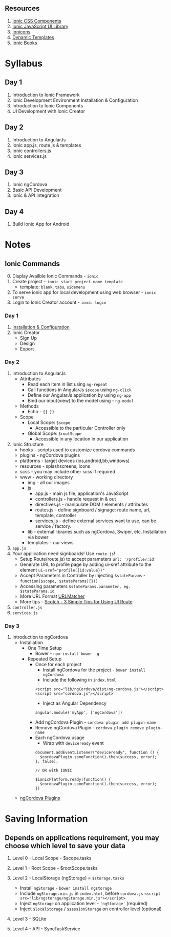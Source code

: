 ## Resources

1. [Ionic CSS Components](http://ionicframework.com/docs/components/)
2. [Ionic JavaScript UI Library](http://ionicframework.com/docs/api)
3. [Ionicons](http://ionicframework.com/docs/components/#icons)
4. [Dynamic Templates](http://ionicframework.com/docs/platform-customization/dynamic-templates.html)
5. [Ionic Books](http://ionicframework.com/docs/guide/)

# Syllabus

## Day 1

1. Introduction to Ionic Framework
2. Ionic Development Environment Installation & Configuration
3. Introduction to Ionic Components
4. UI Development with Ionic Creator

## Day 2

1. Introduction to AngularJs
2. Ionic app.js, route.js & templates
3. Ionic controllers.js
4. Ionic services.js

## Day 3

1. Ionic ngCordova
2. Basic API Development
3. Ionic & API Integration

## Day 4

1. Build Ionic App for Android

# Notes

## Ionic Commands ##

0. Display Availble Ionic Commands - `ionic`
1. Create project - `ionic start project-name template`
	- template: `blank`, `tabs`, `sidemenu`
2. To serve ionic app for local development using web browser - `ionic serve`
3. Login to Ionic Creator account - `ionic login`

### Day 1 ###

1. [Installation & Configuration](http://bit.ly/cc-ionic-installation)
2. Ionic Creator
	- Sign Up
	- Design
	- Export

### Day 2 ###

1. Introduction to AngularJs
	- Attributes
		- Read each item in list using `ng-repeat`
		- Call functions in AngularJs `$scope` using `ng-click`
		- Define our AngularJs application by using `ng-app`
		- Bind our input(view) to the model using - `ng-model`
	- Methods
		- Echo - `{{ }}`
	- Scope
		- Local Scope: `$scope`
			- Accessible to the particular Controller only
		- Global Scope: `$rootScope`
			- Accessible in any location in our application
2. Ionic Structure
	- hooks - scripts used to customize cordova commands
	- plugins - ngCordova plugins
	- platforms - target devices (ios,android,bb,windows)
	- resources - splashscreens, icons
	- scss - you may include other scss if required
	- www - working directory
		- img - all our images
		- js
			- app.js - main js file, application's JavaScript
			- controllers.js - handle request in & out
			- directives.js - manipulate DOM / elements / attributes
			- routes.js - define signboard / signage: route name, url, template, controller
			- services.js - define external services want to use, can be service / factory.
		- lib - external libraries such as ngCordova, Swiper, etc. Installation via bower
		- templates - our views
3. `app.js`
4. Your application need signboards! Use `route.js`!
	- Setup Route(route.js) to accept parameters `url: '/profile/:id'`
	- Generate URL to profile page by adding ui-sref attribute to the element `ui-sref="profile({id:value})"`
	- Accept Parameters in Controller by injecting `$stateParams` - `function($scope, $stateParams){}()`
	- Accessing parameters `$stateParams.parameter, eg. $stateParams.id`
	- More URL Format [URLMatcher](http://angular-ui.github.io/ui-router/site/#/api/ui.router.util.type:UrlMatcher)
	- More tips - [Scotch - 3 Simple Tips for Using UI Route](https://scotch.io/tutorials/3-simple-tips-for-using-ui-router)
5. `controller.js`
6. `services.js`

### Day 3 ###

1. Introduction to ngCordova
	- Installation
		- One Time Setup
			- Bower - `npm install bower -g`
		- Repeated Setup
			- Once for each project
				- Install ngCordova for the project - `bower install ngCordova`
				- Include the following in `index.html`
				```
				<script src="lib/ngCordova/dist/ng-cordova.js"></script>
				<script src="cordova.js"></script>
				```
				- Inject as Angular Dependency
				```
				angular.module('myApp', ['ngCordova'])
				```
			- Add ngCordova Plugin - `cordova plugin add plugin-name`
			- Remove ngCordova Plugin - `cordova plugin remove plugin-name`
			- Each ngCordova usage
				- Wrap with `deviceready` event
				```
				document.addEventListener("deviceready", function () {
				  $cordovaPlugin.someFunction().then(success, error);
				}, false);

				// OR with IONIC

				$ionicPlatform.ready(function() {
				  $cordovaPlugin.someFunction().then(success, error);
				})
				```
	- [ngCordova Plugins](http://ngcordova.com/docs/plugins/)

# Saving Information

## Depends on applications requirement, you may choose which level to save your data ##

1. Level 0 - Local Scope - $scope.tasks
	
2. Level 1 - Root Scope - $rootScope.tasks

3. Level 2 - LocalStorage (ngStorage) = `$storage.tasks`
	- Install `ngStorage` -	`bower install ngstorage`
	- Include `ngStorage.min.js` in `index.html`, before `cordova.js`
	```<script src="lib/ngstorage/ngStorage.min.js"></script>```
	- Inject `ngStorage` on application level - `'ngStorage'` (required)
	- Inject `$localStorage` / `$sessionStorage` on controller level (optional)

4. Level 3 - SQLite

5. Level 4 - API - SyncTaskService




















